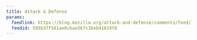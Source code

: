 ```yaml
---
title: Attack & Defense
params:
  feedlink: https://blog.mozilla.org/attack-and-defense/comments/feed/
  feedid: 595b37f561ae8cbae367c36eb41619f8
---
```

